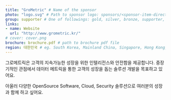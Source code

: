 ```yaml
---
title: "GroMetric" # Name of the sponsor
photo: "logo.svg" # Path to sponsor logo: sponsors/<sponsor-item-directory>/logo.png
group: supporter # One of followings: gold, silver, bronze, supporter, infra, record, videoi18n, swag, partner
links:
- name: Website
  url: "http://www.grometric.kr/"
# cover: cover.png
brochure: brochure.pdf # path to brochure pdf file
region: 대한민국 # eg. South Korea, Mainland China, Singapore, Hong Kong, Taiwan ...
---
```


그로메트릭은 고객의 지속가능한 성장을 위한 인텔리전스와 안전함을 제공합니다. 중장기적인 관점에서 데이터 메트릭을 통한 고객의 성장을 돕는 솔루션 개발을 목표하고 있어요.

아울러 다양한 OpenSource Software, Cloud, Security 솔루션으로 여러분의 성장과 함께 하고 싶어요.